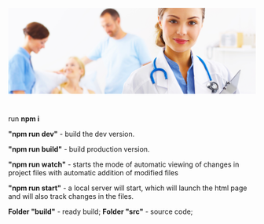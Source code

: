![Rany-learndash](src/img/homepage-hero.jpg)
#


run **npm i**

**"npm run dev"** - build the dev version.

**"npm run build"** - build production version.

**"npm run watch"** - starts the mode of automatic viewing of changes in project files with automatic addition of modified files

**"npm run start"** - a local server will start, which will launch the html page and will also track changes in the files.


**Folder "build"** - ready build;
**Folder "src"** - source code;